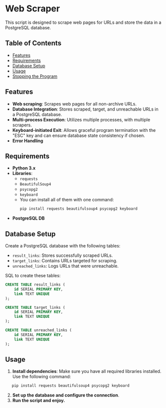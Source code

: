 # Web Scraper

This script is designed to scrape web pages for URLs and store the data in a PostgreSQL database.

## Table of Contents
- [Features](#features)
- [Requirements](#requirements)
- [Database Setup](#database-setup)
- [Usage](#usage)
- [Stopping the Program](#stopping-the-program)

## Features
- **Web scraping**: Scrapes web pages for all non-archive URLs.
- **Database Integration**: Stores scraped, target, and unreachable URLs in a PostgreSQL database.
- **Multi-process Execution**: Utilizes multiple processes, with multiple scrapers.
- **Keyboard-initiated Exit**: Allows graceful program termination with the "ESC" key and can ensure database state consistency if chosen.
- **Error Handling**

## Requirements
- **Python 3.x**
- **Libraries**: 
  - `requests`
  - `BeautifulSoup4`
  - `psycopg2`
  - `keyboard`
  - You can install all of them with one command:  
    ```bash
    pip install requests beautifulsoup4 psycopg2 keyboard
    ```
- **PostgreSQL DB**

## Database Setup
Create a PostgreSQL database with the following tables:

- `result_links`: Stores successfully scraped URLs.
- `target_links`: Contains URLs targeted for scraping.
- `unreached_links`: Logs URLs that were unreachable.

SQL to create these tables:
```sql
CREATE TABLE result_links (
    id SERIAL PRIMARY KEY,
    link TEXT UNIQUE
);

CREATE TABLE target_links (
    id SERIAL PRIMARY KEY,
    link TEXT UNIQUE
);

CREATE TABLE unreached_links (
    id SERIAL PRIMARY KEY,
    link TEXT UNIQUE
);
```

## Usage
1. **Install dependencies**: Make sure you have all required libraries installed. Use the following command:
```bash
   pip install requests beautifulsoup4 psycopg2 keyboard
```
2. **Set up the database and configure the connection**.
3. **Run the script and enjoy.**

